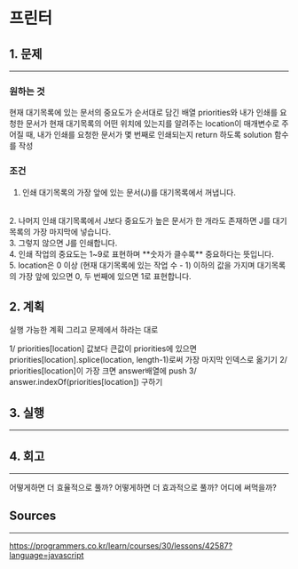 # 프린터
## 1. 문제
***
### 원하는 것
현재 대기목록에 있는 문서의 중요도가 순서대로 담긴 배열 priorities와 내가 인쇄를 요청한 문서가 현재 대기목록의 어떤 위치에 있는지를 알려주는 location이 매개변수로 주어질 때, 내가 인쇄를 요청한 문서가 몇 번째로 인쇄되는지 return 하도록 solution 함수를 작성

### 조건
1. 인쇄 대기목록의 가장 앞에 있는 문서(J)를 대기목록에서 꺼냅니다.
<br />
2. 나머지 인쇄 대기목록에서 J보다 중요도가 높은 문서가 한 개라도 존재하면 J를 대기목록의 가장 마지막에 넣습니다.
<br />
3. 그렇지 않으면 J를 인쇄합니다.
<br />
4. 인쇄 작업의 중요도는 1~9로 표현하며 **숫자가 클수록** 중요하다는 뜻입니다.
<br />
5. location은 0 이상 (현재 대기목록에 있는 작업 수 - 1) 이하의 값을 가지며 대기목록의 가장 앞에 있으면 0, 두 번째에 있으면 1로 표현합니다.

## 2. 계획
실행 가능한 계획
그리고 문제에서 하라는 대로



1/ priorities[location] 값보다 큰값이 priorities에 있으면 priorities[location].splice(location, length-1)로써 가장 마지막 인덱스로 옮기기
2/ priorities[location]이 가장 크면 answer배열에 push
3/ answer.indexOf(priorities[location]) 구하기

## 3. 실행
***
## 4. 회고
***
어떻게하면 더 효율적으로 풀까?
어떻게하면 더 효과적으로 풀까?
어디에 써먹을까?

## Sources
***
https://programmers.co.kr/learn/courses/30/lessons/42587?language=javascript
